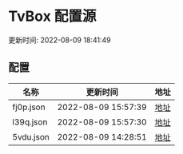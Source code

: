 
# TvBox 配置源

更新时间: 2022-08-09 18:41:49


## 配置

|   名称  | 更新时间  |地址  |
|  ----  | ----  |----  |
|  fj0p.json | 2022-08-09 15:57:39 |[地址](https://box.okeybox.top/tv/fj0p.json) |
|  l39q.json | 2022-08-09 15:57:30 |[地址](https://box.okeybox.top/tv/l39q.json) |
|  5vdu.json | 2022-08-09 14:28:51 |[地址](https://box.okeybox.top/tv/5vdu.json) |
  
    